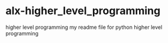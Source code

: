 # alx-higher_level_programming
higher level programming
my readme file for python higher level programming
